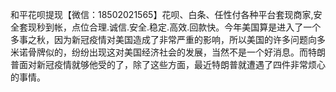 和平花呗提现【微信：18502021565】花呗、白条、任性付各种平台套现商家,安全套现秒到帐，点位合理.诚信.安全.稳定.高效.回款快。今年美国算是进入了一个多事之秋，因为新冠疫情对美国造成了非常严重的影响，所以美国的许多问题向多米诺骨牌似的，纷纷出现这对美国经济社会的发展，当然不是一个好消息。而特朗普面对新冠疫情就够他受的了，除了这些方面，最近特朗普就遭遇了四件非常烦心的事情。
